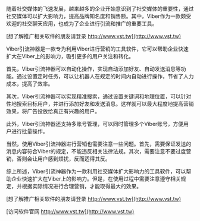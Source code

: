随着社交媒体的飞速发展，越来越多的企业开始意识到了社交媒体的重要性，通过社交媒体可以扩大影响力，提高品牌知名度和销售额。其中，Viber作为一款颇受欢迎的社交聊天应用，也成为了企业进行引流和推广的重要工具。

[想了解推广相关软件的朋友请登录 http://www.vst.tw](http://www.vst.tw)

Viber引流神器是一款专为利用Viber进行营销的工具软件，它可以帮助企业快速扩大在Viber上的影响力，吸引更多的用户关注和转化。

首先，Viber引流神器可以自动化操作，实现自动添加好友、自动发送消息等功能。通过设置定时任务，可以让机器人在规定的时间内自动进行操作，节省了人力成本，提高了效率。

其次，Viber引流神器可以实现精准搜索，通过设置关键词和地理位置，可以针对性地搜索目标用户，并进行添加好友和发送消息。这样就可以最大程度地提高营销效果，将广告投放给真正有兴趣的用户。

此外，Viber引流神器还支持多账号管理，可以同时管理多个Viber账号，方便用户进行批量操作。

当然，使用Viber引流神器进行营销也需要注意一些问题。首先，需要保证发送的消息内容符合Viber的规定，不能违反相关法律法规。其次，需要注意不要过度营销，否则会让用户感到烦扰，反而适得其反。

综上所述，Viber引流神器作为一款利用社交媒体扩大影响力的工具软件，可以帮助企业快速扩大在Viber上的影响力。但是，在使用过程中需要注意遵守相关规定，并根据实际情况进行合理营销，才能取得最大的效果。

[想了解推广相关软件的朋友请登录 http://www.vst.tw](http://www.vst.tw)


[访问软件官网 http://www.vst.tw](http://www.vst.tw)
